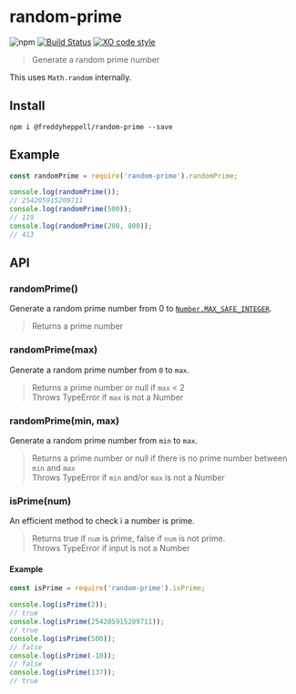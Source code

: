 # random-prime
![npm](https://img.shields.io/npm/v/@freddyheppell/random-prime)
[![Build Status](https://travis-ci.com/freddyheppell/random-prime.svg?branch=master)](https://travis-ci.com/freddyheppell/random-prime)
[![XO code style](https://img.shields.io/badge/code_style-XO-5ed9c7.svg)](https://github.com/xojs/xo)

> Generate a random prime number

This uses `Math.random` internally.

## Install
```
npm i @freddyheppell/random-prime --save
```

## Example
```javascript
const randomPrime = require('random-prime').randomPrime;

console.log(randomPrime());
// 254205915209711
console.log(randomPrime(500));
// 119
console.log(randomPrime(200, 800));
// 413
```

## API

### randomPrime()
Generate a random prime number from 0 to [`Number.MAX_SAFE_INTEGER`](https://developer.mozilla.org/en-US/docs/Web/JavaScript/Reference/Global_Objects/Number/MAX_SAFE_INTEGER).

> Returns a prime number

### randomPrime(max)
Generate a random prime number from `0` to `max`.

> Returns a prime number or null if `max` < 2  
> Throws TypeError if `max` is not a Number

### randomPrime(min, max)
Generate a random prime number from `min` to `max`.

> Returns a prime number or null if there is no prime number between `min` and `max`  
> Throws TypeError if `min` and/or `max` is not a Number

### isPrime(num)
An efficient method to check i a number is prime.
> Returns true if `num` is prime, false if `num` is not prime.  
> Throws TypeError if input is not a Number

#### Example
```javascript
const isPrime = require('random-prime').isPrime;

console.log(isPrime(2));
// true
console.log(isPrime(254205915209711));
// true
console.log(isPrime(500));
// false
console.log(isPrime(-10));
// false
console.log(isPrime(137));
// true
```


